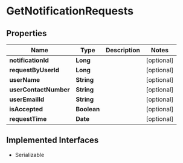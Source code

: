 

# GetNotificationRequests


## Properties

Name | Type | Description | Notes
------------ | ------------- | ------------- | -------------
**notificationId** | **Long** |  |  [optional]
**requestByUserId** | **Long** |  |  [optional]
**userName** | **String** |  |  [optional]
**userContactNumber** | **String** |  |  [optional]
**userEmailId** | **String** |  |  [optional]
**isAccepted** | **Boolean** |  |  [optional]
**requestTime** | **Date** |  |  [optional]


## Implemented Interfaces

* Serializable


